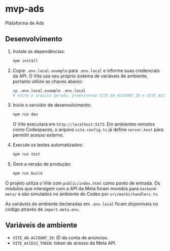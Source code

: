 # mvp-ads
Plataforma de Ads

## Desenvolvimento

1. Instale as dependências:
   ```bash
   npm install
   ```

2. Copie `.env.local.example` para `.env.local` e informe suas credenciais da API. O Vite usa seu próprio sistema de variáveis de ambiente, portanto utilize as chaves abaixo:
   ```bash
   cp .env.local.example .env.local
   # edite o arquivo gerado, preenchendo VITE_AD_ACCOUNT_ID e VITE_ACCESS_TOKEN
   ```

3. Inicie o servidor de desenvolvimento:
   ```bash
   npm run dev
   ```
   O Vite executará em `http://localhost:5173`. Em ambientes remotos como
   Codespaces, o arquivo `vite.config.ts` já define `server.host` para permitir
   acesso externo.

4. Execute os testes automatizados:
   ```bash
   npm run test
   ```

5. Gere a versão de produção:
   ```bash
   npm run build
   ```

O projeto utiliza o Vite com `public/index.html` como ponto de entrada.
Os módulos que interagem com a API da Meta foram movidos para `backend-meta/` e
são simulados no ambiente do Codex por `src/mocks/handlers.ts`.

As variáveis de ambiente declaradas em `.env.local` ficam disponíveis no código
através de `import.meta.env`.

## Variáveis de ambiente

- `VITE_AD_ACCOUNT_ID`: ID da conta de anúncios.
- `VITE_ACCESS_TOKEN`: token de acesso da Meta API.
